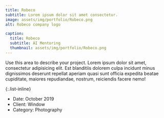 ```yaml
---
title: Robeco
subtitle: Lorem ipsum dolor sit amet consectetur.
image: assets/img/portfolio/Robeco.png
alt: Robeco company logo

caption:
  title: Robeco
  subtitle: AI Mentoring
  thumbnail: assets/img/portfolio/Robeco.png
---
```

Use this area to describe your project. Lorem ipsum dolor sit amet, consectetur adipisicing elit. Est blanditiis dolorem culpa incidunt minus dignissimos deserunt repellat aperiam quasi sunt officia expedita beatae cupiditate, maiores repudiandae, nostrum, reiciendis facere nemo!

{:.list-inline}
- Date: October 2019
- Client: Window
- Category: Photography

